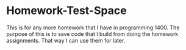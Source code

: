 # Homework-Test-Space
This is for any more homework that I have in programming 1400. The purpose of this is to save code that I build from doing the homework assignments. That way I can use them for later.
